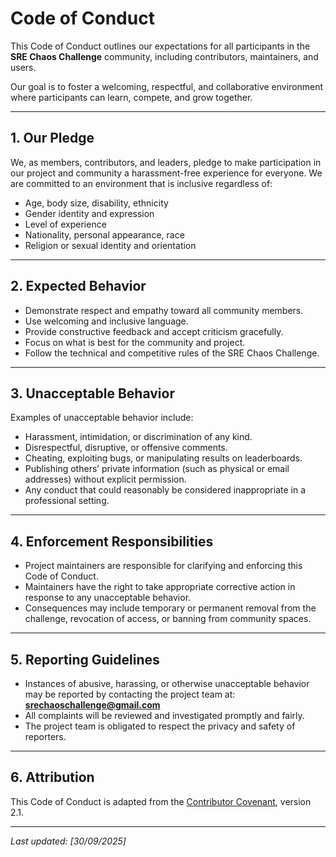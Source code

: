 # Code of Conduct

This Code of Conduct outlines our expectations for all participants in the **SRE Chaos Challenge** community, including contributors, maintainers, and users.

Our goal is to foster a welcoming, respectful, and collaborative environment where participants can learn, compete, and grow together.

---

## 1. Our Pledge

We, as members, contributors, and leaders, pledge to make participation in our project and community a harassment-free experience for everyone. We are committed to an environment that is inclusive regardless of:

- Age, body size, disability, ethnicity
- Gender identity and expression
- Level of experience
- Nationality, personal appearance, race
- Religion or sexual identity and orientation

---

## 2. Expected Behavior

- Demonstrate respect and empathy toward all community members.
- Use welcoming and inclusive language.
- Provide constructive feedback and accept criticism gracefully.
- Focus on what is best for the community and project.
- Follow the technical and competitive rules of the SRE Chaos Challenge.

---

## 3. Unacceptable Behavior

Examples of unacceptable behavior include:

- Harassment, intimidation, or discrimination of any kind.
- Disrespectful, disruptive, or offensive comments.
- Cheating, exploiting bugs, or manipulating results on leaderboards.
- Publishing others’ private information (such as physical or email addresses) without explicit permission.
- Any conduct that could reasonably be considered inappropriate in a professional setting.

---

## 4. Enforcement Responsibilities

- Project maintainers are responsible for clarifying and enforcing this Code of Conduct.
- Maintainers have the right to take appropriate corrective action in response to any unacceptable behavior.
- Consequences may include temporary or permanent removal from the challenge, revocation of access, or banning from community spaces.

---

## 5. Reporting Guidelines

- Instances of abusive, harassing, or otherwise unacceptable behavior may be reported by contacting the project team at:  
  **srechaoschallenge@gmail.com**
- All complaints will be reviewed and investigated promptly and fairly.
- The project team is obligated to respect the privacy and safety of reporters.

---

## 6. Attribution

This Code of Conduct is adapted from the [Contributor Covenant](https://www.contributor-covenant.org/), version 2.1.

---

_Last updated: [30/09/2025]_